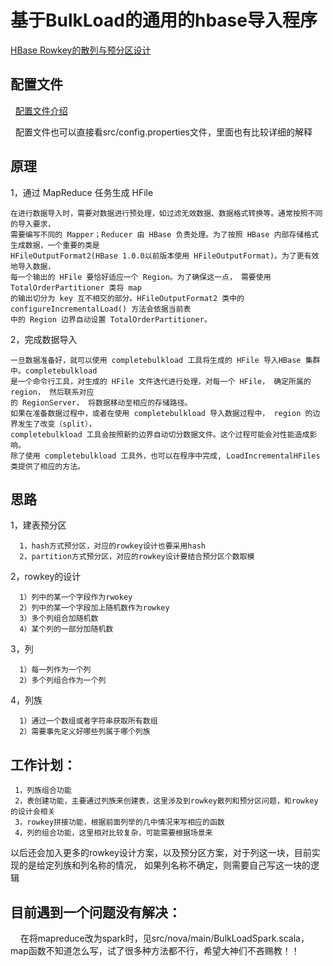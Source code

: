 
# 基于BulkLoad的通用的hbase导入程序

[HBase Rowkey的散列与预分区设计](https://github.com/jimmy-src/HbaseBulkLoad/wiki/HBase-Rowkey%E7%9A%84%E6%95%A3%E5%88%97%E4%B8%8E%E9%A2%84%E5%88%86%E5%8C%BA%E8%AE%BE%E8%AE%A1)

## 配置文件

   [配置文件介绍](https://github.com/jimmy-src/HbaseBulkLoad/wiki/%E9%85%8D%E7%BD%AE%E6%96%87%E4%BB%B6)
   
   配置文件也可以直接看src/config.properties文件，里面也有比较详细的解释


## 原理

1，通过 MapReduce 任务生成 HFile

    在进行数据导入时，需要对数据进行预处理，如过滤无效数据、数据格式转换等。通常按照不同的导入要求，
    需要编写不同的 Mapper；Reducer 由 HBase 负责处理。为了按照 HBase 内部存储格式生成数据，一个重要的类是
    HFileOutputFormat2(HBase 1.0.0以前版本使用 HFileOutputFormat)。为了更有效地导入数据，
    每一个输出的 HFile 要恰好适应一个 Region。为了确保这一点， 需要使用 TotalOrderPartitioner 类将 map
    的输出切分为 key 互不相交的部分。HFileOutputFormat2 类中的 configureIncrementalLoad() 方法会依据当前表
    中的 Region 边界自动设置 TotalOrderPartitioner。

2，完成数据导入

    一旦数据准备好，就可以使用 completebulkload 工具将生成的 HFile 导入HBase 集群中。completebulkload
    是一个命令行工具，对生成的 HFile 文件迭代进行处理，对每一个 HFile， 确定所属的 region， 然后联系对应
    的 RegionServer， 将数据移动至相应的存储路径。
    如果在准备数据过程中，或者在使用 completebulkload 导入数据过程中， region 的边界发生了改变（split），
    completebulkload 工具会按照新的边界自动切分数据文件。这个过程可能会对性能造成影响。
    除了使用 completebulkload 工具外，也可以在程序中完成, LoadIncrementalHFiles 类提供了相应的方法。


 ## 思路
 
 1，建表预分区
  
      1，hash方式预分区，对应的rowkey设计也要采用hash
      2，partition方式预分区，对应的rowkey设计要结合预分区个数取模
 
 2，rowkey的设计
 
      1）列中的某一个字段作为rwokey
      2）列中的某一个字段加上随机数作为rowkey
      3）多个列组合加随机数
      4）某个列的一部分加随机数
      
 3，列
 
      1）每一列作为一个列
      2）多个列组合作为一个列
      
 4，列族
 
      1）通过一个数组或者字符串获取所有数组
      2）需要事先定义好哪些列属于哪个列族


## 工作计划：
 
     1，列族组合功能
     2，表创建功能，主要通过列族来创建表，这里涉及到rowkey散列和预分区问题，和rowkey的设计会相关
     3，rowkey拼接功能，根据前面列举的几中情况来写相应的函数
     4，列的组合功能，这里相对比较复杂，可能需要根据场景来

以后还会加入更多的rowkey设计方案，以及预分区方案，对于列这一块，目前实现的是给定列族和列名称的情况，
如果列名称不确定，则需要自己写这一块的逻辑

## 目前遇到一个问题没有解决：

     在将mapreduce改为spark时，见src/nova/main/BulkLoadSpark.scala，map函数不知道怎么写，试了很多种方法都不行，希望大神们不吝赐教！！
